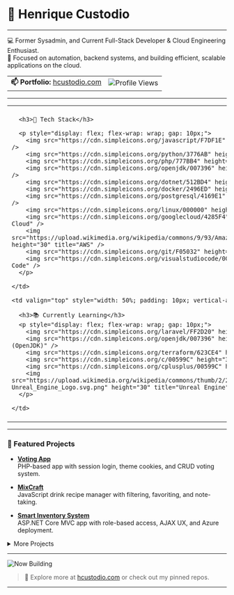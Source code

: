 # 👋 Henrique Custodio

---

💻 Former Sysadmin, and Current Full-Stack Developer & Cloud Engineering Enthusiast.   
🔧 Focused on automation, backend systems, and building efficient, scalable applications on the cloud. 

<table width="100%">
  <tr>
    <td><strong>📫 Portfolio:</strong> <a href="https://hcustodio.com">hcustodio.com</a></td>
    <td align="right"><img src="https://komarev.com/ghpvc/?username=hcustod&color=blue&style=flat-square" alt="Profile Views"/></td>
  </tr>
</table>

---

<div align="center" style="max-width: 1000px; margin: 0 auto;">

<table width="100%" style="table-layout:fixed;">
  <tr>
    <td valign="top" style="width: 50%; padding: 10px; vertical-align: top;">

      <h3>🚀 Tech Stack</h3>
      
      <p style="display: flex; flex-wrap: wrap; gap: 10px;">
        <img src="https://cdn.simpleicons.org/javascript/F7DF1E" height="30" title="JavaScript" />
        <img src="https://cdn.simpleicons.org/python/3776AB" height="30" title="Python" />
        <img src="https://cdn.simpleicons.org/php/777BB4" height="30" title="PHP" />
        <img src="https://cdn.simpleicons.org/openjdk/007396" height="30" title="Java (OpenJDK)" />
        <img src="https://cdn.simpleicons.org/dotnet/512BD4" height="30" title="C#" />
        <img src="https://cdn.simpleicons.org/docker/2496ED" height="30" title="Docker" />
        <img src="https://cdn.simpleicons.org/postgresql/4169E1" height="30" title="PostgreSQL" />
        <img src="https://cdn.simpleicons.org/linux/000000" height="30" title="Linux" />
        <img src="https://cdn.simpleicons.org/googlecloud/4285F4" height="30" title="Google Cloud" />
        <img src="https://upload.wikimedia.org/wikipedia/commons/9/93/Amazon_Web_Services_Logo.svg" height="30" title="AWS" />
        <img src="https://cdn.simpleicons.org/git/F05032" height="30" title="Git" />
        <img src="https://cdn.simpleicons.org/visualstudiocode/007ACC" height="30" title="VS Code" />
      </p>

    </td>

    <td valign="top" style="width: 50%; padding: 10px; vertical-align: top;">

      <h3>📚 Currently Learning</h3>
      <p style="display: flex; flex-wrap: wrap; gap: 10px;">
        <img src="https://cdn.simpleicons.org/laravel/FF2D20" height="30" title="Laravel" />
        <img src="https://cdn.simpleicons.org/openjdk/007396" height="30" title="JavaFX (OpenJDK)" />
        <img src="https://cdn.simpleicons.org/terraform/623CE4" height="30" title="Terraform" />
        <img src="https://cdn.simpleicons.org/c/00599C" height="30" title="C" />
        <img src="https://cdn.simpleicons.org/cplusplus/00599C" height="30" title="C++" />
        <img src="https://upload.wikimedia.org/wikipedia/commons/thumb/2/2d/Unreal_Engine_Logo.svg/512px-Unreal_Engine_Logo.svg.png" height="30" title="Unreal Engine" />
      </p>

    </td>
  </tr>
</table>

</div>


---

### 📂 Featured Projects

- [**Voting App**](https://github.com/hcustod/voting-app)  
  PHP-based app with session login, theme cookies, and CRUD voting system.

- [**MixCraft**](https://github.com/hcustod/mixcraft)  
  JavaScript drink recipe manager with filtering, favoriting, and note-taking.

- [**Smart Inventory System**](https://github.com/hcustod/inventory-management)  
  ASP.NET Core MVC app with role-based access, AJAX UX, and Azure deployment.

<details>
  <summary>More Projects</summary>

- 🎮 [**Gomoku Game**](https://github.com/hcustod/gomoku-game) — Java, Minimax AI  
- 🧙 [**ASCII Roguelike**](https://github.com/hcustod/ascii-rogue) — Terminal adventure in Python  
- ✈️ [**Flight Reservation System**](https://github.com/hcustod/FlightReservationSystem) — C# console app with file I/O

</details>

---

![Now Building](https://img.shields.io/badge/Now_Building-MixCraft-orange?style=flat-square&logo=codewars)

> 🔗 Explore more at [hcustodio.com](https://hcustodio.com) or check out my pinned repos.

---
